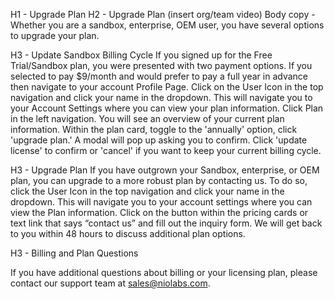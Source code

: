 H1 - Upgrade Plan
H2 - Upgrade Plan (insert org/team video)
Body copy - Whether you are a sandbox, enterprise, OEM user, you have several options to upgrade your plan.

H3 - Update Sandbox Billing Cycle
If you signed up for the Free Trial/Sandbox plan, you were presented with two payment options. If you selected to pay $9/month and would prefer to pay a full year in advance then navigate to your account Profile Page. Click on the User Icon in the top navigation and click your name in the dropdown. This will navigate you to your Account Settings where you can view your plan information. Click Plan in the left navigation. You will see an overview of your current plan information. Within the plan card, toggle to the 'annually' option, click 'upgrade plan.' A modal will pop up asking you to confirm. Click 'update license' to confirm or 'cancel' if you want to keep your current billing cycle.

H3 - Upgrade Plan
If you have outgrown your Sandbox, enterprise, or OEM plan, you can upgrade to a more robust plan by contacting us. To do so, click the User Icon in the top navigation and click your name in the dropdown. This will navigate you to your account settings where you can view the Plan information. Click on the button within the pricing cards or text link that says “contact us” and fill out the inquiry form. We will get back to you within 48 hours to discuss additional plan options.

H3 - Billing and Plan Questions

If you have additional questions about billing or your licensing plan, please contact our support team at sales@niolabs.com.
